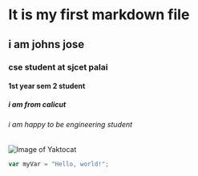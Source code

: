 # It is my first markdown file
## i am johns jose
### cse student at sjcet palai
#### 1st year sem 2 student
##### i am from calicut 
###### i am happy to be engineering student

![Image of Yaktocat](https://octodex.github.com/images/yaktocat.png)

``` javascript
var myVar = "Hello, world!";
```
